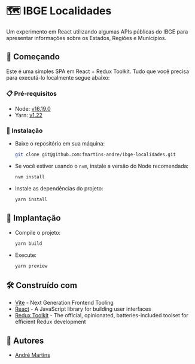 # 🗺️ IBGE Localidades

Um experimento em React utilizando algumas APIs públicas do IBGE para apresentar informações sobre os Estados, Regiões e Municípios.

## 🚀 Começando

Este é uma simples SPA em React + Redux Toolkit.
Tudo que você precisa para executá-lo localmente segue abaixo:

### 📋 Pré-requisitos

- Node: [v16.19.0](.nvmrc)
- Yarn: [v1.22](https://www.npmjs.com/package/yarn)


### 💾 Instalação

- Baixe o repositório em sua máquina:
   ```bash
   git clone git@github.com:fmartins-andre/ibge-localidades.git
   ```
- Se você estiver usando o `nvm`, instale a versão do Node recomendada:
   ```bash
   nvm install
   ```
- Instale as dependências do projeto:
   ```bash
   yarn install
   ```

## 🚀 Implantação

- Compile o projeto:
  ```bash
  yarn build
  ```
- Execute:
  ```bash
  yarn preview
  ```

## 🛠 Construído com

* [Vite](https://vitejs.dev/) - Next Generation Frontend Tooling
* [React](https://pt-br.reactjs.org/) - A JavaScript library for building user interfaces
* [Redux Toolkit](https://redux-toolkit.js.org/) - The official, opinionated, batteries-included toolset for efficient Redux development

## 👤 Autores
* [André Martins](https://github.com/fmartins-andre/ibge-localidades/commits?author=fmartins-andre)
